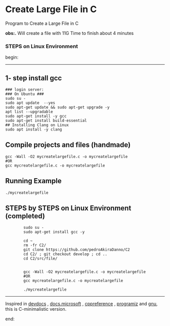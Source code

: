 # Create Large File in C

Program to Create a Large File in C

**obs:.**
Will create a file with 11G
Time to finish about 4 minutes

### STEPS on Linux Environment

begin:

---

## 1- step install gcc

    ### login server:
    ### On Ubuntu ###
    sudo su -
    sudo apt update  --yes
    sudo apt-get update && sudo apt-get upgrade -y
    apt list --upgradable
    sudo apt-get install -y gcc
    sudo apt-get install build-essential
    ## Installing Clang on Linux
    sudo apt install -y clang

## Compile projects and files (handmade)

    gcc -Wall -O2 mycreatelargefile.c -o mycreatelargefile
    #OR
    gcc mycreatelargefile.c -o mycreatelargefile

## Running Example

    ./mycreatelargefile

## STEPS by STEPS on Linux Environment (completed)

    		sudo su -
    		sudo apt-get install gcc -y

    		cd ~
    		rm -fr C2/
    		git clone https://github.com/pedroAkiraDanno/C2
    		cd C2/ ; git checkout develop ; cd ..
    		cd C2/src/file/


            gcc -Wall -O2 mycreatelargefile.c -o mycreatelargefile
            #OR
            gcc mycreatelargefile.c -o mycreatelargefile

            ./mycreatelargefile

---

Inspired in [devdocs](https://devdocs.io/c/) , [docs.microsoft](https://docs.microsoft.com/en-us/cpp/c-language/?view=msvc-170) , [cppreference](https://en.cppreference.com/w/c/language) , [programiz](https://www.programiz.com/c-programming) and [gnu](https://www.gnu.org/software/gnu-c-manual/gnu-c-manual.html), this is C-minimalistic version.

end:
